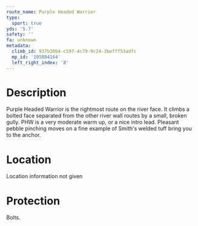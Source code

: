 ```yaml
---
route_name: Purple Headed Warrior
type:
  sport: true
yds: '5.7'
safety: ''
fa: unknown
metadata:
  climb_id: 937b30b4-c597-4c79-9c24-3befff53adfc
  mp_id: '105804164'
  left_right_index: '8'
---
```

# Description
Purple Headed Warrior is the rightmost route on the river face.  It climbs a bolted face separated from the other river wall routes by a small, broken gully.  PHW is a very moderate warm up, or a nice intro lead.  Pleasant pebble pinching moves on a fine example of Smith's welded tuff bring you to the anchor.

# Location
Location information not given

# Protection
Bolts.
